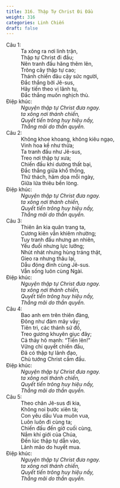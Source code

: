 ```yaml
---
title: 316. Thập Tự Christ Đi Đầu
weight: 316
categories: Linh Chiến
draft: false
---
```

<dl><dt>Câu 1:</dt><dd data-verse="1">Ta xông ra nơi linh trận, <br/>Thập tự Christ đi đầu; <br/>Nên tranh đấu hăng thêm lên, <br/>Trông cây thập tự cao; <br/>Thánh chiến đâu cậy sức người, <br/>Đắc thắng bởi Jê-sus, <br/>Hãy tiến theo vị lãnh tụ, <br/>Đắc thắng muôn nghịch thù. </dd><dt>Điệp khúc:</dt><dd data-chorus="1"><em>Nguyện thập tự Christ đưa ngay. <br/>ta xông nơi thánh chiến, <br/>Quyết tiến trông huy hiệu nầy, <br/>Thắng mãi do thần quyền. </em></dd><dt>Câu 2:</dt><dd data-verse="2">Không khoe khoang, không kiêu ngạo, <br/>Vinh hoa kể như thừa; <br/>Ta tranh đấu như Jê-sus, <br/>Treo nơi thập tự xưa; <br/>Chiến đấu khi dường thất bại, <br/>Đắc thắng giữa khổ thống, <br/>Thử thách, hăm dọa mỗi ngày, <br/>Giữa lửa thiêu bền lòng. </dd><dt>Điệp khúc:</dt><dd data-chorus="1"><em>Nguyện thập tự Christ đưa ngay. <br/>ta xông nơi thánh chiến, <br/>Quyết tiến trông huy hiệu nầy, <br/>Thắng mãi do thần quyền. </em></dd><dt>Câu 3:</dt><dd data-verse="3">Thiên ân kia quân trang ta, <br/>Cương kiên vẫn khiêm nhường; <br/>Tuy tranh đấu nhưng an nhiên, <br/>Yếu đuối nhưng lực lưỡng; <br/>Nhút nhát nhưng hùng tráng thật, <br/>Gieo ra nhưng thâu lại, <br/>Dẫu đóng đinh cùng Jê-sus. <br/>Vẫn sống luôn cùng Ngài. </dd><dt>Điệp khúc:</dt><dd data-chorus="1"><em>Nguyện thập tự Christ đưa ngay. <br/>ta xông nơi thánh chiến, <br/>Quyết tiến trông huy hiệu nầy, <br/>Thắng mãi do thần quyền. </em></dd><dt>Câu 4:</dt><dd data-verse="4">Bao anh em trên thiên đàng, <br/>Đông như đám mây vầy; <br/>Tiên tri, các thánh sứ đồ, <br/>Treo gương khuyên giục đây; <br/>Cả thảy hô mạnh: “Tiến lên!” <br/>Vững chí quyết chiến đấu, <br/>Đã có thập tự lãnh đạo, <br/>Chủ tướng Christ cầm đầu. </dd><dt>Điệp khúc:</dt><dd data-chorus="1"><em>Nguyện thập tự Christ đưa ngay. <br/>ta xông nơi thánh chiến, <br/>Quyết tiến trông huy hiệu nầy, <br/>Thắng mãi do thần quyền. </em></dd><dt>Câu 5:</dt><dd data-verse="5">Theo chân Jê-sus đi kia, <br/>Không noi bước xiên tà; <br/>Con yêu dấu Vua muôn vua, <br/>Luôn luôn đi cùng ta; <br/>Chiến đấu đến giờ cuối cùng, <br/>Nắm khí giới của Chúa, <br/>Đến lúc thập tự dẫn vào, <br/>Lãnh mão do huyết mua. </dd><dt>Điệp khúc:</dt><dd data-chorus="1"><em>Nguyện thập tự Christ đưa ngay. <br/>ta xông nơi thánh chiến, <br/>Quyết tiến trông huy hiệu nầy, <br/>Thắng mãi do thần quyền. </em></dd></dl>